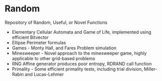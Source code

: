 # Random
Repository of Random, Useful, or Novel Functions
- Elementary Cellular Automata and Game of Life, implemented using efficient Bitvector
- Ellipse Perimeter formulas
- Games - Monty Hall, and Fares Problem simulation
- Minesweeper - Novel approach to the minesweeper game, highly applicable to other grid-based problems
- RNG Affine generator produces poor entropy, RDRAND call function 
- Primality - Some efficient primality tests, including trial division, Miller-Rabin and Lucas-Lehmer
